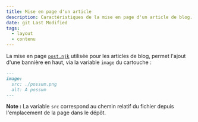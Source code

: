 ```yaml
---
title: Mise en page d'un article
description: Caractéristiques de la mise en page d'un article de blog.
date: git Last Modified
tags:
  - layout
  - contenu
---
```

La mise en page [`post.njk`](_includes/layouts/post.njk) utilisée pour les articles de blog, permet l'ajout d'une bannière en haut, via la variable `image` du cartouche :

```markdown
---
image:
  src: ./possum.png
  alt: A possum
---
```

**Note :** La variable `src` correspond au chemin relatif du fichier depuis l'emplacement de la page dans le dépôt.